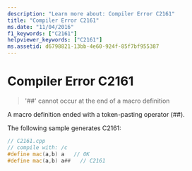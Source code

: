 ```yaml
---
description: "Learn more about: Compiler Error C2161"
title: "Compiler Error C2161"
ms.date: "11/04/2016"
f1_keywords: ["C2161"]
helpviewer_keywords: ["C2161"]
ms.assetid: d6798821-13bb-4e60-924f-85f7bf955387
---
```

# Compiler Error C2161

> '##' cannot occur at the end of a macro definition

A macro definition ended with a token-pasting operator (##).

The following sample generates C2161:

```cpp
// C2161.cpp
// compile with: /c
#define mac(a,b) a   // OK
#define mac(a,b) a##   // C2161
```
